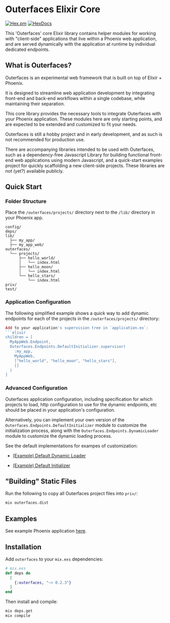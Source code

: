 # Outerfaces Elixir Core

[![Hex.pm](https://img.shields.io/hexpm/v/outerfaces.svg)](https://hex.pm/packages/outerfaces)
[![HexDocs](https://img.shields.io/badge/hex-docs-blue.svg)](https://hexdocs.pm/outerfaces)

This 'Outerfaces' core Elixir library contains helper modules for working with
"client-side" applications that live within a Phoenix web application,
and are served dynamically with the application at runtime by individual dedicated endpoints.

## What is Outerfaces?

Outerfaces is an experimental web framework that is built on top of Elixir + Phoenix.

It is designed to streamline web application development by integrating front-end and back-end workflows within a single codebase, while maintaining their separation.

This core library provides the necessary tools to integrate Outerfaces with your Phoenix application. These modules here are only starting points, and are expected to be extended and customized to fit your needs.

Outerfaces is still a hobby project and in early development, and as such is not recommended for production use.

There are accompanying libraries intended to be used with Outerfaces, such as a dependency-free Javascript Library for building functional front-end web applications using modern Javascript, and a quick-start examples project for quickly scaffolding a new client-side projects. These libraries are not (yet?) available publicly.

## Quick Start

### Folder Structure
Place the `/outerfaces/projects/` directory next to the `/lib/` directory in your Phoenix app.
```
config/
deps/
lib/
  ├── my_app/
  ├── my_app_web/
outerfaces/
  └── projects/
      ├── hello_world/
      │   └── index.html
      ├── hello_moon/
      │   └── index.html
      └── hello_stars/
          └── index.html
priv/
test/
```

### Application Configuration
The following simplified example shows a quick way to add dynamic endpoints for each of the projects in the `/outerfaces/projects/` directory:

```elixir
Add to your application's supervision tree in `application.ex`:
```elixir
children = [
  MyAppWeb.Endpoint,
  Outerfaces.Endpoints.DefaultInitializer.supervisor(
    :my_app,
    MyAppWeb,
    ["hello_world", "hello_moon", "hello_stars"],
    []
  )
]
```

### Advanced Configuration
Outerfaces application configuration, including specification for which projects to load, http configuration to use for the dynamic endpoints, etc should be placed in your application's configuration.

Alternatively, you can implement your own version of the `Outerfaces.Endpoints.DefaultInitializer` module to customize the initialization process, along with the `Outerfaces.Endpoints.DynamicLoader` module to customize the dynamic loading process.

See the default implementations for exampes of customization:

- [(Example) Default Dynamic Loader](https://github.com/outerfaces/outerfaces_ex_core/blob/main/lib/endpoints/dynamic_loader/default_dynamic_loader.ex)

- [(Example) Default Initializer](https://github.com/outerfaces/outerfaces_ex_core/blob/main/lib/endpoints/default_initializer.ex)

## "Building" Static Files
Run the following to copy all Outerfaces project files into `priv/`:
```bash
mix outerfaces.dist
```

## Examples

See example Phoenix application [here](https://github.com/outerfaces/outerfaces_examples).


## Installation
Add `outerfaces` to your `mix.exs` dependencies:
```elixir
# mix.exs
def deps do
  [
    {:outerfaces, "~> 0.2.3"}
  ]
end
```

Then install and compile:

```bash
mix deps.get
mix compile
```